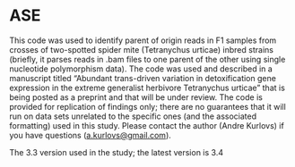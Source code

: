 # ASE
This code was used to identify parent of origin reads in F1 samples from crosses of two-spotted spider mite (Tetranychus urticae) inbred strains (briefly, it parses reads in .bam files to one parent of the other using single nucleotide polymorphism data). The code was used and described in a manuscript titled “Abundant trans-driven variation in detoxification gene expression in the extreme generalist herbivore Tetranychus urticae” that is being posted as a preprint and that will be under review. The code is provided for replication of findings only; there are no guarantees that it will run on data sets unrelated to the specific ones (and the associated formatting) used in this study. Please contact the author (Andre Kurlovs) if you have questions (a.kurlovs@gmail.com).

The 3.3 version used in the study; the latest version is 3.4
